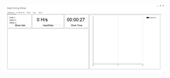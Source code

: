 ![Screenshot](https://raw.githubusercontent.com/Cryakl/Ultimate-RAT-Collection/refs/heads/main/MadXmrigMiner/Screenshot.png)
